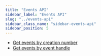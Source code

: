 ```yaml
---
title: "Events API"
sidebar_label: "Events API"
slug: "../events-api"
sidebar_class_name: "sidebar-events-api"
sidebar_position: 5
---
```


- [Get events by creation number](/web3-data-api/aptos/reference/get-events-by-creation-number)
- [Get events by event handle](/web3-data-api/aptos/reference/get-events-by-event-handle)
